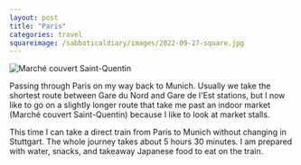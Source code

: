 ```yaml
---
layout: post
title: "Paris"
categories: travel
squareimage: /sabbaticaldiary/images/2022-09-27-square.jpg
---
```

<img src="/sabbaticaldiary/images/2022-09-27.jpg" alt="Marché couvert Saint-Quentin" class="center">

Passing through Paris on my way back to Munich. Usually we take the shortest route between Gare du Nord and Gare de l'Est stations, but I now like to go on a slightly longer route that take me past an indoor market (Marché couvert Saint-Quentin) because I like to look at market stalls.

This time I can take a direct train from Paris to Munich without changing in Stuttgart. The whole journey takes about 5 hours 30 minutes. I am prepared with water, snacks, and takeaway Japanese food to eat on the train.